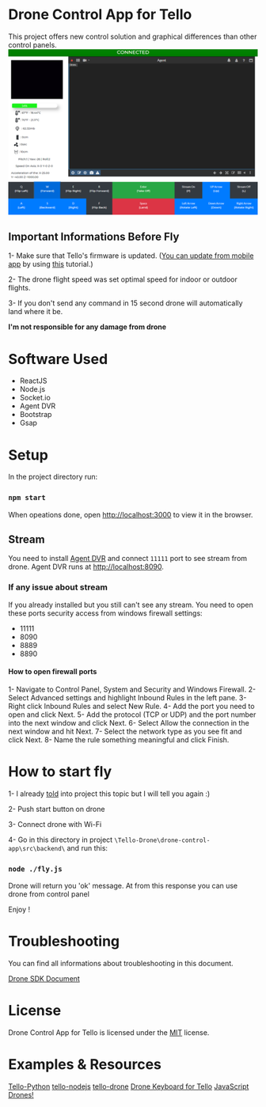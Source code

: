 # Drone Control App for Tello

This project offers new control solution and graphical differences than other control panels.
![](src/components/img/control.png)

## Important Informations Before Fly
1- Make sure that Tello's firmware is updated. 
([You can update from mobile app](https://play.google.com/store/apps/details?id=com.ryzerobotics.tello&hl=en&gl=US) by using [this](https://youtu.be/zHYj1hzlH20?t=18) tutorial.)

2- The drone flight speed was set optimal speed for indoor or outdoor flights.

3- If you don't send any command in 15 second drone will automatically land where it be.

**I'm not responsible for any damage from drone**

# Software Used

* ReactJS
* Node.js
* Socket.io
* Agent DVR
* Bootstrap
* Gsap


# Setup
In the project directory run:
### `npm start`
When opeations done, open [http://localhost:3000](http://localhost:3000) to view it in the browser.

## Stream

You need to install [Agent DVR](https://www.home-assistant.io/integrations/agent_dvr/) and connect `11111` port to see stream from drone.
Agent DVR runs at [http://localhost:8090](http://localhost:8090).

### If any issue about stream
If you already installed but you still can't see any stream. You need to open these ports security access from windows firewall settings:
* 11111
* 8090
* 8889
* 8890

#### How to open firewall ports 
1- Navigate to Control Panel, System and Security and Windows Firewall.
2- Select Advanced settings and highlight Inbound Rules in the left pane.
3- Right click Inbound Rules and select New Rule.
4- Add the port you need to open and click Next.
5- Add the protocol (TCP or UDP) and the port number into the next window and click Next.
6- Select Allow the connection in the next window and hit Next.
7- Select the network type as you see fit and click Next.
8- Name the rule something meaningful and click Finish.


# How to start fly 

1- I already [told](http://localhost:3000/connection) into project this topic but I will tell you again :)

2- Push start button on drone

3- Connect drone with Wi-Fi

4- Go in this directory in project `\Tello-Drone\drone-control-app\src\backend\` and run this:

### `node ./fly.js`

Drone will return you 'ok' message. At from this response you can use drone from control panel

Enjoy !

# Troubleshooting
You can find all informations about troubleshooting in this document.

[Drone SDK Document](https://dl-cdn.ryzerobotics.com/downloads/Tello/Tello%20SDK%202.0%20User%20Guide.pdf)


# License 

Drone Control App for Tello is licensed under the [MIT](https://github.com/MEmirAkay/drone-control-app/blob/master/LICENSE) license.

# Examples & Resources

[Tello-Python](https://github.com/dji-sdk/Tello-Python)
[tello-nodejs](https://github.com/jsolderitsch/tello-nodejs)
[tello-drone](https://github.com/AlexanderGranhof/tello-drone#readme)
[Drone Keyboard for Tello](https://github.com/dnomak/drone-keyboard)
[JavaScript Drones!](https://github.com/wesbos/javascript-drones)
